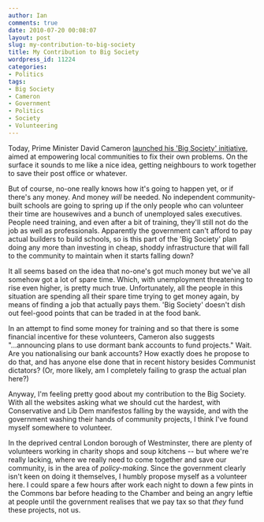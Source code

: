 ```yaml
---
author: Ian
comments: true
date: 2010-07-20 00:08:07
layout: post
slug: my-contribution-to-big-society
title: My Contribution to Big Society
wordpress_id: 11224
categories:
- Politics
tags:
- Big Society
- Cameron
- Government
- Politics
- Society
- Volunteering
---
```


Today, Prime Minister David Cameron [launched his 'Big Society' initiative](http://www.bbc.co.uk/news/uk-10680062), aimed at empowering local communities to fix their own problems.  On the surface it sounds to me like a nice idea, getting neighbours to work together to save their post office or whatever.

But of course, no-one really knows how it's going to happen yet, or if there's any money.  And money _will_ be needed.  No independent community-built schools are going to spring up if the only people who can volunteer their time are housewives and a bunch of unemployed sales executives.  People need training, and even after a bit of training, they'll still not do the job as well as professionals.  Apparently the government can't afford to pay actual builders to build schools, so is this part of the 'Big Society' plan doing any more than investing in cheap, shoddy infrastructure that will fall to the community to maintain when it starts falling down?

It all seems based on the idea that no-one's got much money but we've all somehow got a lot of spare time.  Which, with unemployment threatening to rise even higher, is pretty much true.  Unfortunately, all the people in this situation are spending all their spare time trying to get money again, by means of finding a job that actually pays them.  'Big Society' doesn't dish out feel-good points that can be traded in at the food bank.

In an attempt to find some money for training and so that there is some financial incentive for these volunteers, Cameron also suggests "...announcing plans to use dormant bank accounts to fund projects."  Wait.  Are you nationalising our bank accounts?  How exactly does he propose to do that, and has anyone else done that in recent history besides Communist dictators?  (Or, more likely, am I completely failing to grasp the actual plan here?)

Anyway, I'm feeling pretty good about my contribution to the Big Society.  With all the websites asking what we should cut the hardest, with Conservative and Lib Dem manifestos falling by the wayside, and with the government washing their hands of community projects, I think I've found myself somewhere to volunteer.

In the deprived central London borough of Westminster, there are plenty of volunteers working in charity shops and soup kitchens -- but where we're really lacking, where we really need to come together and save our community, is in the area of _policy-making_.  Since the government clearly isn't keen on doing it themselves, I humbly propose myself as a volunteer here.  I could spare a few hours after work each night to down a few pints in the Commons bar before heading to the Chamber and being an angry leftie at people until the government realises that we pay tax so that _they_ fund these projects, not us.
